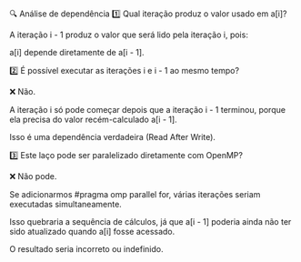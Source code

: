 🔍 Análise de dependência
1️⃣ Qual iteração produz o valor usado em a[i]?

A iteração i - 1 produz o valor que será lido pela iteração i, pois:

a[i] depende diretamente de a[i - 1].

2️⃣ É possível executar as iterações i e i - 1 ao mesmo tempo?

❌ Não.

A iteração i só pode começar depois que a iteração i - 1 terminou,
porque ela precisa do valor recém-calculado a[i - 1].

Isso é uma dependência verdadeira (Read After Write).

3️⃣ Este laço pode ser paralelizado diretamente com OpenMP?

❌ Não pode.

Se adicionarmos #pragma omp parallel for, várias iterações seriam executadas simultaneamente.

Isso quebraria a sequência de cálculos, já que a[i - 1] poderia ainda não ter sido atualizado quando a[i] fosse acessado.

O resultado seria incorreto ou indefinido.